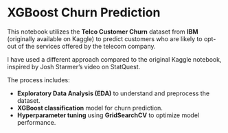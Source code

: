 # XGBoost Churn Prediction

This notebook utilizes the **Telco Customer Churn** dataset from **IBM** (originally available on Kaggle) to predict customers who are likely to opt-out of the services offered by the telecom company. 

I have used a different approach compared to the original Kaggle notebook, inspired by Josh Starmer’s video on StatQuest.

The process includes:

- **Exploratory Data Analysis (EDA)** to understand and preprocess the dataset.
- **XGBoost classification** model for churn prediction.
- **Hyperparameter tuning** using **GridSearchCV** to optimize model performance.
